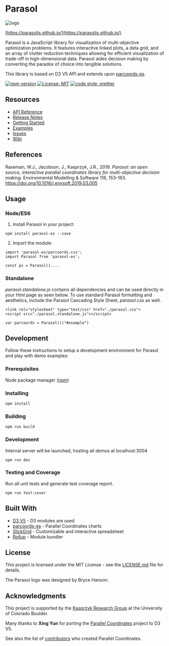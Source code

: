 
# Parasol

![logo](https://github.com/ParasolJS/parasol-es/blob/master/img/parasol_icon-black.png)

[https://parasoljs.github.io/](https://parasoljs.github.io/)

Parasol is a JavaScript library for visualization of multi-objective optimization problems. It features interacitve linked plots, a data grid, and an array of clutter reduction techniques allowing for efficient visualization of trade-off in high-dimensional data. Parasol aides decision making by converting the paradox of choice into tangible solutions.

This library is based on D3 V5 API and extends upon [parcoords-es](https://github.com/BigFatDog/parcoords-es).

  <!-- <a href="https://www.npmjs.com/package/rollup">
    <img src="https://img.shields.io/npm/v/rollup.svg"
         alt="npm version">
  </a> -->
  <!-- <a href="https://travis-ci.org/joshhjacobson/parasol">
    <img src="https://api.travis-ci.org/joshhjacobson/parasol.svg?branch=master?style=flat-square"
         alt="build status">
  </a> -->
  <!-- <a href="https://codecov.io/gh/prettier/prettier">
    <img alt="Codecov Coverage Status" src="https://img.shields.io/codecov/c/github/prettier/prettier.svg?style=flat-square">
  </a> -->
  <!-- <a href="https://david-dm.org/rollup/rollup">
    <img src="https://david-dm.org/rollup/rollup/status.svg"
         alt="dependency status">
  </a> -->
  <!-- <a href="https://packagephobia.now.sh/result?p=rollup">
    <img src="https://packagephobia.now.sh/badge?p=rollup"
         alt="install size">
  </a> -->

  [![npm version](https://img.shields.io/npm/v/parasol-es.svg?style=flat-square)](https://www.npmjs.com/package/parasol-es)
  [![License: MIT](https://img.shields.io/badge/License-MIT-brightgreen.svg?style=flat-square)](https://opensource.org/licenses/MIT)
  [![code style: prettier](https://img.shields.io/badge/code_style-prettier-ff69b4.svg?style=flat-square)](https://github.com/prettier/prettier)

## Resources

* [API Reference](https://github.com/ParasolJS/parasol-es/wiki/API-Reference)
* [Release Notes](https://github.com/ParasolJS/parasol-es/releases)
* [Getting Started](https://github.com/ParasolJS/parasol-es/wiki/Tutorial-1:-Getting-started)
* [Examples](https://parasoljs.github.io/)
* [Issues](https://github.com/ParasolJS/parasol-es/issues)
* [Wiki](https://github.com/ParasolJS/parasol-es/wiki)

## References
Raseman, W.J., Jacobson, J., Kasprzyk, J.R., 2019. *Parasol: an open source, interactive parallel coordinates library for multi-objective decision making.* Environmental Modelling & Software 116, 153–163. https://doi.org/10.1016/j.envsoft.2019.03.005

## Usage
### Node/ES6
1. Install Parasol in your project:
```
npm install parasol-es --save
```

2. Import the module:

```
import 'parasol-es/parcoords.css';
import Parasol from 'parasol-es';

const ps = Parasol()....
```

### Standalone
_parasol.standalone.js_ contains all dependencies and can be used directly in your html page as seen below. To use standard Parasol formatting and aesthetics, include the Parasol Cascading Style Sheet, <i>parasol.css</i> as well.
```
<link rel="stylesheet" type="text/css" href="./parasol.css">
<script src="./parasol.standalone.js"></script>

var parcoords = Parasol()("#example")
```

## Development
Follow these instructions to setup a development environment for Parasol and play with demo examples:

### Prerequisites
Node package manager ([npm](https://www.npmjs.com/get-npm))

### Installing
```
npm install
```

### Building
```
npm run build
```

### Development
Internal server will be launched, hosting all demos at localhost:3004
```
npm run dev
```

### Testing and Coverage
Run all unit tests and generate test coverage report.
```
npm run test:cover
```

## Built With

* [D3 V5](https://d3js.org/) - D3 modules are used
* [parcoords-es](https://github.com/BigFatDog/parcoords-es) - Parallel Coordinates charts
* [SlickGrid](https://github.com/DimitarChristoff/slickgrid-es6) - Customizable and interactive spreadsheet
* [Rollup](https://github.com/rollup/rollup) - Module bundler

## License

This project is licensed under the MIT License - see the [LICENSE.md](LICENSE.md) file for details.

The Parasol logo was designed by Bryce Hanson.

## Acknowledgments

This project is supported by the [Kasprzyk Research Group](https://www.colorado.edu/lab/krg/) at the University of Colorado Boulder.

Many thanks to **Xing Yun** for porting the [Parallel Coordinates](https://github.com/syntagmatic/parallel-coordinates) project to D3 V5.

See also the list of [contributors](https://github.com/syntagmatic/parallel-coordinates/graphs/contributors) who created Parallel Coordinates.
